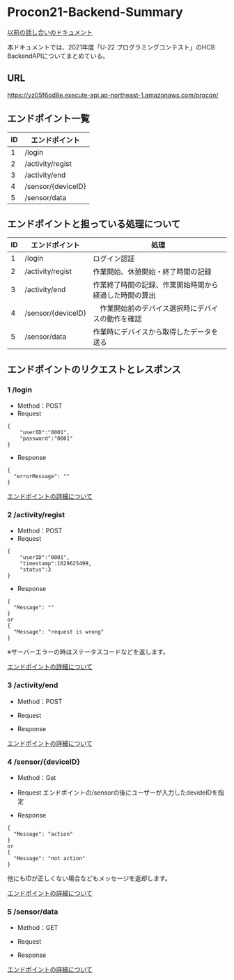 # Procon21-Backend-Summary

[以前の話し合いのドキュメント](https://docs.google.com/document/d/12Cy2V0xDp_GIkE8NlG-ynWVhyAjLX8ntOmhdAwMk--A/edit?usp=sharing)


本ドキュメントでは、2021年度「U-22 プログラミングコンテスト」のHCB BackendAPIについてまとめている。

## URL
https://yz05f6od8e.execute-api.ap-northeast-1.amazonaws.com/procon/

## エンドポイント一覧
|   ID  |エンドポイント  |
| ---- | ---- |
|1|  /login  | 
|2|  /activity/regist  |
|3|  /activity/end  |
|4|  /sensor/{deviceID}  |
|5|  /sensor/data  |


## エンドポイントと担っている処理について
|   ID  |  エンドポイント  | 処理  |
| ---- | ---- | ---- |
|1|  /login  |  ログイン認証  |
|2|  /activity/regist  |  作業開始、休憩開始・終了時間の記録  |
|3|  /activity/end  |  作業終了時間の記録、作業開始時間から経過した時間の算出  |
|4|  /sensor/{deviceID}  | 　作業開始前のデバイス選択時にデバイスの動作を確認  |
|5| /sensor/data  |  作業時にデバイスから取得したデータを送る  |

## エンドポイントのリクエストとレスポンス
### 1 /login
- Method：POST
- Request

```
{
    "userID":"0001",
    "password":"0001"
}
```
- Response
```
{
  "errorMessage": ""
}
```

[エンドポイントの詳細について](https://github.com/Hokkaido-cheese-beef/Procon21-Backend-Login)

### 2  /activity/regist
- Method：POST
- Request
```
{
    "userID":"0001",
    "timestamp":1629625499,
    "status":3
}
```

- Response
```
{
  "Message": ""
}
or
{
  "Message": "request is wrong"
}
```
※サーバーエラーの時はステータスコードなどを返します。


[エンドポイントの詳細について](https://github.com/Hokkaido-cheese-beef/Procon2021RegistUserActivity)

### 3 /activity/end
- Method：POST
- Request

- Response


[エンドポイントの詳細について](https://github.com/Hokkaido-cheese-beef/Procon21-Backend-WorkingTime)

### 4 /sensor/{deviceID}
- Method：Get
- Request
エンドポイントの/sensorの後にユーザーが入力したdevideIDを指定

- Response
```
{
  "Message": "action"
}
or
{
  "Message": "not action"
}
```
他にもIDが正しくない場合などもメッセージを返却します。

[エンドポイントの詳細について](https://github.com/Hokkaido-cheese-beef/Procon21-Backend-CheckSensor)


### 5 /sensor/data
- Method：GET
- Request

- Response

[エンドポイントの詳細について]()

